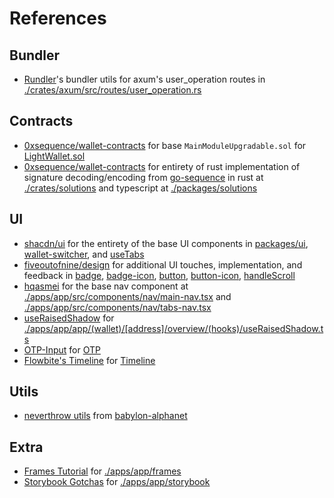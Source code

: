 # References

## Bundler

- [Rundler](https://github.com/alchemyplatform/rundler)'s bundler utils for axum's user_operation routes in [./crates/axum/src/routes/user_operation.rs](./crates/axum/src/routes/user_operation.rs)

## Contracts

- [0xsequence/wallet-contracts](https://github.com/0xsequence/wallet-contracts) for base `MainModuleUpgradable.sol` for [LightWallet.sol](./contracts/src/LightWallet.sol)
- [0xsequence/wallet-contracts](https://github.com/0xsequence/wallet-contracts) for entirety of rust implementation of signature decoding/encoding from [go-sequence](https://github.com/0xsequence/go-sequence) in rust at [./crates/solutions](./crates/solutions) and typescript at [./packages/solutions](./packages/solutions)

## UI

- [shacdn/ui](https://ui.shadcn.com/) for the entirety of the base UI components in [packages/ui](./packages/ui/), [wallet-switcher](./apps/app/src/components/wallet-switcher), and [useTabs](./apps/app/src/hooks/useTabs.tsx)
- [fiveoutofnine/design](https://fiveoutofnine.com/design) for additional UI touches, implementation, and feedback in [badge](./packages/ui/src/components/badge.tsx), [badge-icon](./packages/ui/src/components//badge-icon.tsx), [button](./packages/ui/src/components/button.tsx), [button-icon](./packages/ui/src/components/button-icon.tsx), [handleScroll](https://github.com/LightDotSo/LightDotSo/blob/feat/ini-acknowldegements/apps/app/src/components/web3/wallet-switcher.tsx#L170)
- [hqasmei](https://github.com/hqasmei/youtube-tutorials) for the base nav component at [./apps/app/src/components/nav/main-nav.tsx](./apps/app/src/components/nav/main-nav.tsx) and [./apps/app/src/components/nav/tabs-nav.tsx](./apps/app/src/components/nav/tabs-nav.tsx)
- [useRaisedShadow](https://codesandbox.io/p/sandbox/framer-motion-5-drag-to-reorder-lists-with-drag-handle-j9enw?file=%2Fsrc%2Fuse-raised-shadow.ts%3A23%2C1-24%2C1) for [./apps/app/app/(wallet)/[address]/overview/(hooks)/useRaisedShadow.ts](<./apps/app/app/(wallet)/[address]/overview/(hooks)/useRaisedShadow.ts>)
- [OTP-Input](https://github.com/ShlokDesai33/React18-OTP-Input) for [OTP](./packages/ui/src/components/otp.tsx)
- [Flowbite's Timeline](https://github.com/themesberg/flowbite-react) for [Timeline](./packages/ui/src/components/timeline.tsx)

## Utils

- [neverthrow utils](/packages/client/src/fetch.ts) from [babylon-alphanet](https://github.com/radixdlt/babylon-alphanet)

## Extra

- [Frames Tutorial](https://github.com/Zizzamia/a-frame-in-100-line) for [./apps/app/frames](./apps/app/frames)
- [Storybook Gotchas](https://raw.githubusercontent.com/bendigiorgio/kiso) for [./apps/app/storybook](./apps/app/storybook)
